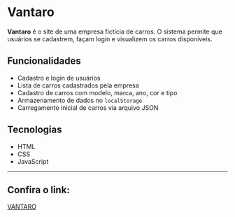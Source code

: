 # Vantaro

**Vantaro** é o site de uma empresa fictícia de carros. O sistema permite que usuários se cadastrem, façam login e visualizem os carros disponíveis.

## Funcionalidades

- Cadastro e login de usuários  
- Lista de carros cadastrados pela empresa  
- Cadastro de carros com modelo, marca, ano, cor e tipo  
- Armazenamento de dados no `localStorage`  
- Carregamento inicial de carros via arquivo JSON  

## Tecnologias

- HTML  
- CSS  
- JavaScript
 ---
 ## Confira o link:
 [VANTARO](https://palomarocha.github.io/Vantaro/)
